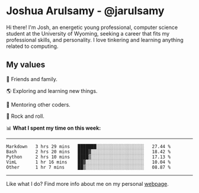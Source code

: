 # Joshua Arulsamy - @jarulsamy

Hi there! I'm Josh, an energetic young professional, computer science student at the University of Wyoming, seeking a career that fits my professional skills, and personality. I love tinkering and learning anything related to computing.

## My values

:yellow_heart: Friends and family.

:earth_americas: Exploring and learning new things.

:book: Mentoring other coders.

:guitar: Rock and roll.

:bar_chart: **What I spent my time on this week:**

------
<!--START_SECTION:waka-->
```text
Markdown   3 hrs 29 mins   ███████░░░░░░░░░░░░░░░░░░   27.44 % 
Bash       2 hrs 20 mins   ████▓░░░░░░░░░░░░░░░░░░░░   18.42 % 
Python     2 hrs 10 mins   ████▒░░░░░░░░░░░░░░░░░░░░   17.13 % 
VimL       1 hr 16 mins    ██▓░░░░░░░░░░░░░░░░░░░░░░   10.04 % 
Other      1 hr 7 mins     ██▒░░░░░░░░░░░░░░░░░░░░░░   08.87 % 
```
<!--END_SECTION:waka-->
------

Like what I do? Find more info about me on my personal [webpage](https://arulsamy.me).
